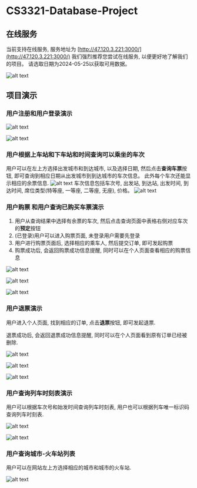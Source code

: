 # CS3321-Database-Project

## 在线服务
当前支持在线服务, 服务地址为 [http://47.120.3.221:3000/](http://47.120.3.221:3000/)
我们强烈推荐您尝试在线服务, 以便更好地了解我们的项目。
请选取日期为2024-05-25以获取可用数据。

![alt text](assets/online-service.png)

## 项目演示

### 用户注册和用户登录演示

![alt text](assets/register.png)

![alt text](assets/login.png)

### 用户根据上车站和下车站和时间查询可以乘坐的车次
用户可以在左上方选择出发城市和到达城市, 以及选择日期, 然后点击**查询车票**按钮, 即可查询到相应日期从出发城市到到达城市的车次信息。
此外每个车次还能显示相应的余票信息.
![alt text](assets/query-1.png)
车次信息包括车次号, 出发站, 到达站, 出发时间, 到达时间, 席位类型(特等座, 一等座, 二等座, 无座), 价格。
![alt text](assets/query-2.png)

### 用户购票 和用户查询已购买车票演示

1. 用户从查询结果中选择有余票的车次, 然后点击查询页面中表格右侧对应车次的**预定**按钮
2. (已登录)用户可以进入购票页面, 未登录用户需要先登录
3. 用户进行购票页面后, 选择相应的乘车人, 然后提交订单, 即可发起购票
4. 购票成功后, 会返回购票成功信息提醒, 同时可以在个人页面查看相应的购票信息

![alt text](assets/buy-1.png)

![alt text](assets/buy-2.png)

![alt text](assets/buy-3.png)

### 用户退票演示

用户进入个人页面, 找到相应的订单, 点击**退票**按钮, 即可发起退票.

退票成功后, 会返回退票成功信息提醒, 同时可以在个人页面看到原有订单已经被删除.

![alt text](assets/buy-3.png)

![alt text](assets/exit-1.png)

![alt text](assets/exit-2.png)

### 用户查询列车时刻表演示

用户可以根据车次号和始发时间查询列车时刻表, 用户也可以根据列车唯一标识码查询列车时刻表.

![alt text](assets/time-1.png)

![alt text](assets/time-2.png)

### 用户查询城市-火车站列表

用户可以在网站左上方选择相应的城市和城市的火车站.

![alt text](assets/city-station.png)
